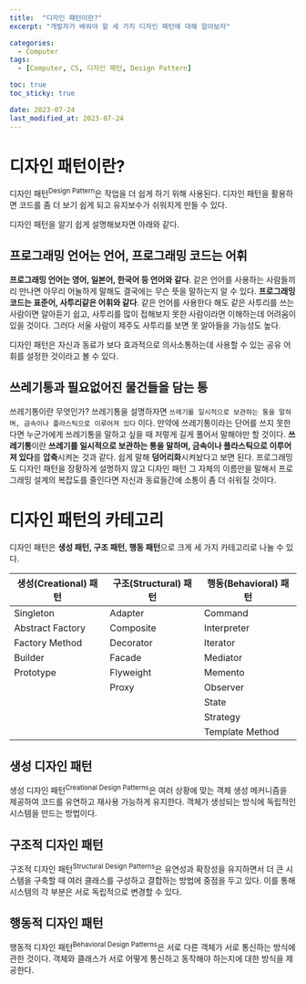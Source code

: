 ```yaml
---
title:  "디자인 패턴이란?"
excerpt: "개발자가 배워야 할 세 가지 디자인 패턴에 대해 알아보자"

categories:
  - Computer
tags:
  - [Computer, CS, 디자인 패턴, Design Pattern]

toc: true
toc_sticky: true

date: 2023-07-24
last_modified_at: 2023-07-24
---
```


# 디자인 패턴이란?
디자인 패턴<sup>Design Pattern</sup>은 작업을 더 쉽게 하기 위해 사용된다. 디자인 패턴을 활용하면 코드를 좀 더 보기 쉽게 되고 유지보수가 쉬워지게 만들 수 있다.

디자인 패턴을 알기 쉽게 설명해보자면 아래와 같다.

## 프로그래밍 언어는 언어, 프로그래밍 코드는 어휘

**프로그래밍 언어는 영어, 일본어, 한국어 등 언어와 같다**. 같은 언어를 사용하는 사람들끼리 만나면 아무리 어눌하게 말해도 결국에는 무슨 뜻을 말하는지 알 수 있다. **프로그래밍 코드는 표준어, 사투리같은 어휘와 같다**. 같은 언어를 사용한다 해도 같은 사투리를 쓰는 사람이면 알아듣기 쉽고, 사투리를 많이 접해보지 못한 사람이라면 이해하는데 어려움이 있을 것이다. 그러다 서울 사람이 제주도 사투리를 보면 못 알아들을 가능성도 높다.

디자인 패턴은 자신과 동료가 보다 효과적으로 의사소통하는데 사용할 수 있는 공유 어휘를 설정한 것이라고 볼 수 있다.

## 쓰레기통과 필요없어진 물건들을 담는 통
쓰레기통이란 무엇인가? 쓰레기통을 설명하자면 ``쓰레기를 일시적으로 보관하는 통을 말하며, 금속이나 플라스틱으로 이루어져 있다`` 이다. 만약에 쓰레기통이라는 단어를 쓰지 못한다면 누군가에게 쓰레기통을 말하고 싶을 때 저렇게 길게 풀어서 말해야만 할 것이다. **쓰레기통**이란 **쓰레기를 일시적으로 보관하는 통을 말하며, 금속이나 플라스틱으로 이루어져 있다**를 **압축**시켜논 것과 같다. 쉽게 말해 **덩어리화**시켜놨다고 보면 된다. 프로그래밍도 디자인 패턴을 장황하게 설명하지 않고 디자인 패턴 그 자체의 이름만을 말해서 프로그래밍 설계의 복잡도를 줄인다면 자신과 동료들간에 소통이 좀 더 쉬워질 것이다.

# 디자인 패턴의 카테고리
디자인 패턴은 **생성 패턴, 구조 패턴, 행동 패턴**으로 크게 세 가지 카테고리로 나눌 수 있다.

|생성(Creational) 패턴|구조(Structural) 패턴|행동(Behavioral) 패턴|
|--|--|--|
|Singleton|Adapter|Command|
|Abstract Factory|Composite|Interpreter|
|Factory Method|Decorator|Iterator|
|Builder|Facade|Mediator|
|Prototype|Flyweight|Memento|
||Proxy|Observer|
|||State|
|||Strategy|
|||Template Method|

## 생성 디자인 패턴
생성 디자인 패턴<sup>Creational Design Patterns</sup>은 여러 상황에 맞는 객체 생성 메커니즘을 제공하여 코드를 유연하고 재사용 가능하게 유지한다. 객체가 생성되는 방식에 독립적인 시스템을 만드는 방법이다.

## 구조적 디자인 패턴
구조적 디자인 패턴<sup>Structural Design Patterns</sup>은 유연성과 확장성을 유지하면서 더 큰 시스템을 구축할 때 여러 클래스를 구성하고 결합하는 방법에 중점을 두고 있다. 이를 통해 시스템의 각 부분은 서로 독립적으로 변경할 수 있다.

## 행동적 디자인 패턴
행동적 디자인 패턴<sup>Behavioral Design Patterns</sup>은 서로 다른 객체가 서로 통신하는 방식에 관한 것이다. 객체와 클래스가 서로 어떻게 통신하고 동작해야 하는지에 대한 방식을 제공한다.
